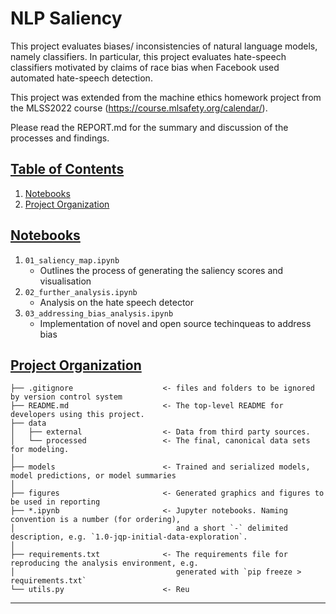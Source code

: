 # NLP Saliency
This project evaluates biases/ inconsistencies of natural language models, namely classifiers. In particular, this project evaluates hate-speech classifiers motivated by claims of race bias when Facebook used automated hate-speech detection.


This project was extended from the machine ethics homework project from the MLSS2022 course (https://course.mlsafety.org/calendar/).


Please read the REPORT.md for the summary and discussion of the processes and findings.

## [Table of Contents](#table-of-contents)
1. [Notebooks](#notebooks)
2. [Project Organization](#project-organization)


## [Notebooks](#notebooks)
1. `01_saliency_map.ipynb` 
   - Outlines the process of generating the saliency scores and visualisation
2. `02_further_analysis.ipynb` 
   - Analysis on the hate speech detector
2. `03_addressing_bias_analysis.ipynb` 
   - Implementation of novel and open source techinqueas to address bias

## [Project Organization](#project-organization)

    ├── .gitignore                    <- files and folders to be ignored by version control system
    ├── README.md                     <- The top-level README for developers using this project.
    ├── data
    │   ├── external                  <- Data from third party sources.
    │   └── processed                 <- The final, canonical data sets for modeling.
    │
    ├── models                        <- Trained and serialized models, model predictions, or model summaries
    │
    ├── figures                       <- Generated graphics and figures to be used in reporting
    ├── *.ipynb                       <- Jupyter notebooks. Naming convention is a number (for ordering),
    │                                    and a short `-` delimited description, e.g. `1.0-jqp-initial-data-exploration`.
    │
    ├── requirements.txt              <- The requirements file for reproducing the analysis environment, e.g.
    │                                    generated with `pip freeze > requirements.txt`
    └── utils.py                      <- Reu
--------

